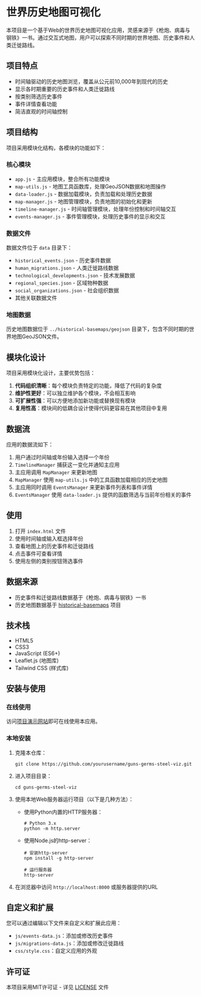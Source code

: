# 世界历史地图可视化

本项目是一个基于Web的世界历史地图可视化应用，灵感来源于《枪炮、病毒与钢铁》一书。通过交互式地图，用户可以探索不同时期的世界地图、历史事件和人类迁徙路线。

## 项目特点

- 时间轴驱动的历史地图浏览，覆盖从公元前10,000年到现代的历史
- 显示各时期重要的历史事件和人类迁徙路线
- 按类别筛选历史事件
- 事件详情查看功能
- 简洁直观的时间轴控制

## 项目结构

项目采用模块化结构，各模块的功能如下：

### 核心模块

- `app.js` - 主应用模块，整合所有功能模块
- `map-utils.js` - 地图工具函数库，处理GeoJSON数据和地图操作
- `data-loader.js` - 数据加载模块，负责加载和处理历史数据
- `map-manager.js` - 地图管理模块，负责地图的初始化和更新
- `timeline-manager.js` - 时间轴管理模块，处理年份控制和时间轴交互
- `events-manager.js` - 事件管理模块，处理历史事件的显示和交互

### 数据文件

数据文件位于 `data` 目录下：

- `historical_events.json` - 历史事件数据
- `human_migrations.json` - 人类迁徙路线数据
- `technological_developments.json` - 技术发展数据
- `regional_species.json` - 区域物种数据
- `social_organizations.json` - 社会组织数据
- 其他关联数据文件

### 地图数据

历史地图数据位于 `../historical-basemaps/geojson` 目录下，包含不同时期的世界地图GeoJSON文件。

## 模块化设计

项目采用模块化设计，主要优势包括：

1. **代码组织清晰**：每个模块负责特定的功能，降低了代码的复杂度
2. **维护性更好**：可以独立维护各个模块，不会相互影响
3. **可扩展性强**：可以方便地添加新功能或替换现有模块
4. **复用性高**：模块间的低耦合设计使得代码更容易在其他项目中复用

## 数据流

应用的数据流如下：

1. 用户通过时间轴或年份输入选择一个年份
2. `TimelineManager` 捕获这一变化并通知主应用
3. 主应用调用 `MapManager` 来更新地图
4. `MapManager` 使用 `map-utils.js` 中的工具函数加载相应的历史地图
5. 主应用同时调用 `EventsManager` 来更新事件列表和事件详情
6. `EventsManager` 使用 `data-loader.js` 提供的函数筛选与当前年份相关的事件

## 使用

1. 打开 `index.html` 文件
2. 使用时间轴或输入框选择年份
3. 查看地图上的历史事件和迁徙路线
4. 点击事件可查看详情
5. 使用左侧的类别按钮筛选事件

## 数据来源

- 历史事件和迁徙路线数据基于《枪炮、病毒与钢铁》一书
- 历史地图数据基于 [historical-basemaps](https://github.com/aourednik/historical-basemaps) 项目

## 技术栈

- HTML5
- CSS3
- JavaScript (ES6+)
- Leaflet.js (地图库)
- Tailwind CSS (样式库)

## 安装与使用

### 在线使用

访问[项目演示网站](https://your-demo-site.com)即可在线使用本应用。

### 本地安装

1. 克隆本仓库：
   ```
   git clone https://github.com/yourusername/guns-germs-steel-viz.git
   ```

2. 进入项目目录：
   ```
   cd guns-germs-steel-viz
   ```

3. 使用本地Web服务器运行项目（以下是几种方法）：

   - 使用Python内置的HTTP服务器：
     ```
     # Python 3.x
     python -m http.server
     ```

   - 使用Node.js的http-server：
     ```
     # 安装http-server
     npm install -g http-server
     
     # 运行服务器
     http-server
     ```

4. 在浏览器中访问 `http://localhost:8000` 或服务器提供的URL

## 自定义和扩展

您可以通过编辑以下文件来自定义和扩展此应用：

- `js/events-data.js`：添加或修改历史事件
- `js/migrations-data.js`：添加或修改迁徙路线
- `css/style.css`：自定义应用的外观

## 许可证

本项目采用MIT许可证 - 详见 [LICENSE](LICENSE) 文件 